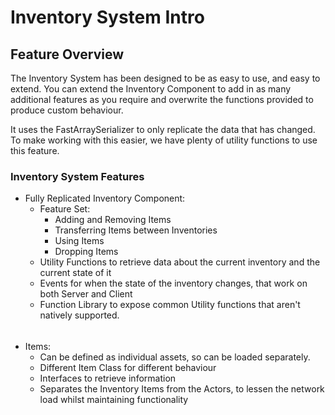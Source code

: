 ﻿---
sidebar_label: 'Inventory System Intro'
sidebar_position: 3
---

# Inventory System Intro

## Feature Overview

The Inventory System has been designed to be as easy to use, and easy to extend. You can extend the Inventory Component
 to add in as many additional features as you require and overwrite the functions provided to produce custom behaviour.

It uses the FastArraySerializer to only replicate the data that has changed. To make working with this easier, we have 
plenty of utility functions to use this feature. 


### Inventory System Features

- Fully Replicated Inventory Component:
  - Feature Set:
    - Adding and Removing Items
    - Transferring Items between Inventories
    - Using Items
    - Dropping Items
  - Utility Functions to retrieve data about the current
    inventory and the current state of it
  - Events for when the state of the inventory changes,
    that work on both Server and Client
  - Function Library to expose common Utility functions that aren't natively supported. 
######
- Items:
  - Can be defined as individual assets, so
    can be loaded separately.
  - Different Item Class for different behaviour
  - Interfaces to retrieve information
  - Separates the Inventory Items from the Actors,
    to lessen the network load whilst maintaining functionality


